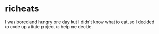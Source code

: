 # richeats
I was bored and hungry one day but I didn't know what to eat, so I decided to code up a little project to help me decide.
